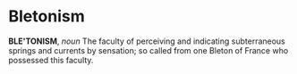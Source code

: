# Bletonism

**BLE'TONISM**, _noun_ The faculty of perceiving and indicating subterraneous springs and currents by sensation; so called from one Bleton of France who possessed this faculty.